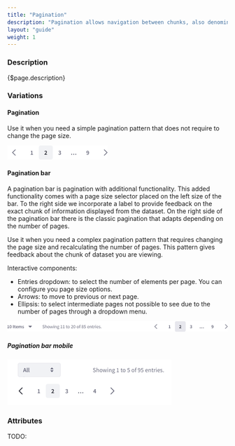 ```yaml
---
title: "Pagination"
description: "Pagination allows navigation between chunks, also denominated pages, of a dataset."
layout: "guide"
weight: 1
---
```


### Description

{$page.description}

### Variations

#### Pagination

Use it when you need a simple pagination pattern that does not require to change the page size.

![simple pagination](../../../images/Pagination.png)

#### Pagination bar

A pagination bar is pagination with additional functionality. This added functionality comes with a page size selector placed on the left size of the bar. To the right side we incorporate a label to provide feedback on the exact chunk of information displayed from the dataset. On the right side of the pagination bar there is the classic pagination that adapts depending on the number of pages.

Use it when you need a complex pagination pattern that requires changing the page size and recalculating the number of pages. This pattern gives feedback about the chunk of dataset you are viewing.

Interactive components:
* Entries dropdown: to select the number of elements per page. You can configure you page size options.
* Arrows: to move to previous or next page.
* Ellipsis: to select intermediate pages not possible to see due to the number of pages through a dropdown menu.

![pagination bar with a dropdown for page size and the simple pagination component](../../../images/PaginationBar.png)

##### Pagination bar mobile

![pagination bar with a dropdown for page size and the simple pagination component](../../../images/PaginationBarMobile.png)

### Attributes

TODO:
